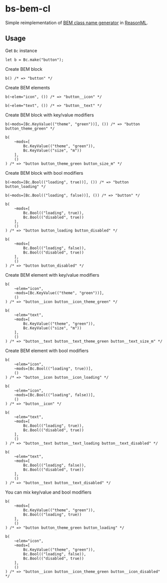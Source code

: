 # bs-bem-cl

Simple reimplementation of [BEM class name generator](https://github.com/znamilya/bem-cl) in [ReasonML](https://reasonml.github.io).

## Usage

Get `Bc` instance

```reason
let b = Bc.make("button");
```

Create BEM block

```reason
b() /* => "button" */
```

Create BEM elements

```reason
b(~elem="icon", ()) /* => "button__icon" */

b(~elem="text", ()) /* => "button__text" */
```

Create BEM block with key/value modifiers

```reason
b(~mods=[Bc.KeyValue(("theme", "green"))], ()) /* => "button button_theme_green" */

b(
    ~mods=[
        Bc.KeyValue(("theme", "green")),
        Bc.KeyValue(("size", "m"))
    ],
    ()
) /* => "button button_theme_green button_size_m" */
```

Create BEM block with bool modifiers

```reason
b(~mods=[Bc.Bool(("loading", true))], ()) /* => "button button_loading" */

b(~mods=[Bc.Bool(("loading", false))], ()) /* => "button" */

b(
    ~mods=[
        Bc.Bool(("loading", true)),
        Bc.Bool(("disabled", true))
    ],
    ()
) /* => "button button_loading button_disabled" */

b(
    ~mods=[
        Bc.Bool(("loading", false)),
        Bc.Bool(("disabled", true))
    ],
    ()
) /* => "button button_disabled" */
```

Create BEM element with key/value modifiers

```reason
b(
    ~elem="icon",
    ~mods=[Bc.KeyValue(("theme", "green"))],
    ()
) /* => "button__icon button__icon_theme_green" */

b(
    ~elem="text",
    ~mods=[
        Bc.KeyValue(("theme", "green")),
        Bc.KeyValue(("size", "m"))
    ],
    ()
) /* => "button__text button__text_theme_green button__text_size_m" */
```

Create BEM element with bool modifiers

```reason
b(
    ~elem="icon",
    ~mods=[Bc.Bool(("loading", true))],
    ()
) /* => "button__icon button__icon_loading" */

b(
    ~elem="icon",
    ~mods=[Bc.Bool(("loading", false))],
    ()
) /* => "button__icon" */

b(
    ~elem="text",
    ~mods=[
        Bc.Bool(("loading", true)),
        Bc.Bool(("disabled", true))
    ],
    ()
) /* => "button__text button__text_loading button__text_disabled" */

b(
    ~elem="text",
    ~mods=[
        Bc.Bool(("loading", false)),
        Bc.Bool(("disabled", true))
    ],
    ()
) /* => "button__text button__text_disabled" */
```

You can mix key/value and bool modifiers

```reason
b(
    ~mods=[
        Bc.KeyValue(("theme", "green")),
        Bc.Bool(("loading", true))
    ],
    ()
) /* => "button button_theme_green button_loading" */

b(
    ~elem="icon",
    ~mods=[
        Bc.KeyValue(("theme", "green")),
        Bc.Bool(("loading", false)),
        Bc.Bool(("disabled", true))
    ],
    ()
) /* => "button__icon button__icon_theme_green button__icon_disabled" */
```
